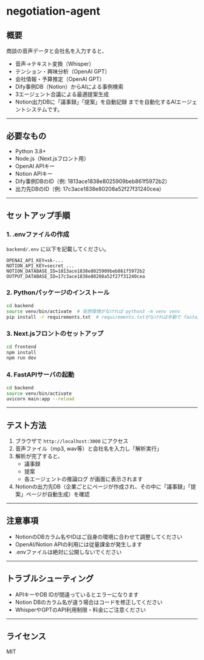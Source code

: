 # negotiation-agent

## 概要
商談の音声データと会社名を入力すると、
- 音声→テキスト変換（Whisper）
- テンション・興味分析（OpenAI GPT）
- 会社情報・予算推定（OpenAI GPT）
- Dify事例DB（Notion）からAIによる事例検索
- 3エージェント合議による最適提案生成
- Notion出力DBに「議事録」「提案」を自動記録
までを自動化するAIエージェントシステムです。

---

## 必要なもの
- Python 3.8+
- Node.js（Next.jsフロント用）
- OpenAI APIキー
- Notion APIキー
- Dify事例DBのID（例: 1813ace1838e8025909beb861f5972b2）
- 出力先DBのID（例: 17c3ace1838e80208a52f27f31240cea）

---

## セットアップ手順

### 1. .envファイルの作成
`backend/.env` に以下を記載してください。

```
OPENAI_API_KEY=sk-...
NOTION_API_KEY=secret_...
NOTION_DATABASE_ID=1813ace1838e8025909beb861f5972b2
OUTPUT_DATABASE_ID=17c3ace1838e80208a52f27f31240cea
```

### 2. Pythonパッケージのインストール

```bash
cd backend
source venv/bin/activate  # 仮想環境がなければ python3 -m venv venv
pip install -r requirements.txt  # requirements.txtがなければ手動で fastapi, uvicorn, openai, notion-client, python-dotenv をインストール
```

### 3. Next.jsフロントのセットアップ

```bash
cd frontend
npm install
npm run dev
```

### 4. FastAPIサーバの起動

```bash
cd backend
source venv/bin/activate
uvicorn main:app --reload
```

---

## テスト方法

1. ブラウザで `http://localhost:3000` にアクセス
2. 音声ファイル（mp3, wav等）と会社名を入力し「解析実行」
3. 解析が完了すると、
    - 議事録
    - 提案
    - 各エージェントの推論ログ
   が画面に表示されます
4. Notionの出力先DB（企業ごとにページが作成され、その中に「議事録」「提案」ページが自動生成）を確認

---

## 注意事項
- NotionのDBカラム名やIDはご自身の環境に合わせて調整してください
- OpenAI/Notion APIの利用には従量課金が発生します
- .envファイルは絶対に公開しないでください

---

## トラブルシューティング
- APIキーやDB IDが間違っているとエラーになります
- Notion DBのカラム名が違う場合はコードを修正してください
- WhisperやGPTのAPI利用制限・料金にご注意ください

---

## ライセンス
MIT 